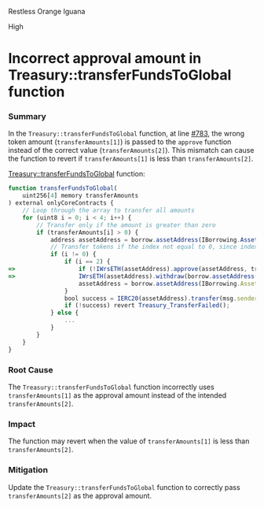 Restless Orange Iguana

High

# Incorrect approval amount in Treasury::transferFundsToGlobal function

### Summary

In the `Treasury::transferFundsToGlobal` function, at line [#783](https://github.com/sherlock-audit/2024-11-autonomint/blob/main/Blockchain/Blockchian/contracts/Core_logic/Treasury.sol#L783), the wrong token amount (`transferAmounts[1]`) is passed to the `approve` function instead of the correct value (`transferAmounts[2]`). This mismatch can cause the function to revert if `transferAmounts[1]` is less than `transferAmounts[2]`.

[Treasury::transferFundsToGlobal](https://github.com/sherlock-audit/2024-11-autonomint/blob/main/Blockchain/Blockchian/contracts/Core_logic/Treasury.sol#L772) function:
```javascript
function transferFundsToGlobal(
    uint256[4] memory transferAmounts
) external onlyCoreContracts {
    // Loop through the array to transfer all amounts
    for (uint8 i = 0; i < 4; i++) {
        // Transfer only if the amount is greater than zero
        if (transferAmounts[i] > 0) {
            address assetAddress = borrow.assetAddress(IBorrowing.AssetName((i == 3 ? 4 : i) + 1));
            // Transfer tokens if the index not equal to 0, since index 0 is ETH
            if (i != 0) {
                if (i == 2) {
=>                  if (!IWrsETH(assetAddress).approve(assetAddress, transferAmounts[1])) revert Treasury_ApproveFailed();
=>                  IWrsETH(assetAddress).withdraw(borrow.assetAddress(IBorrowing.AssetName.rsETH), transferAmounts[2]);
                    assetAddress = borrow.assetAddress(IBorrowing.AssetName.rsETH);
                }
                bool success = IERC20(assetAddress).transfer(msg.sender, transferAmounts[i]); 
                if (!success) revert Treasury_TransferFailed();
            } else {
                ...
            }
        }
    }
}
```

### Root Cause

The `Treasury::transferFundsToGlobal` function incorrectly uses `transferAmounts[1]` as the approval amount instead of the intended `transferAmounts[2]`.

### Impact

The function may revert when the value of `transferAmounts[1]` is less than `transferAmounts[2]`.

### Mitigation

Update the `Treasury::transferFundsToGlobal` function to correctly pass `transferAmounts[2]` as the approval amount.